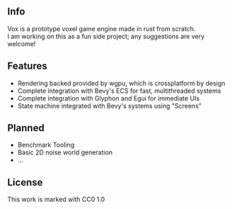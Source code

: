 ## Info
Vox is a prototype voxel game engine made in rust from scratch.\
I am working on this as a fun side project; any suggestions are very welcome!

## Features
* Rendering backed provided by wgpu, which is crossplatform by design
* Complete integration with Bevy's ECS for fast, multithreaded systems
* Complete integration with Glyphon and Egui for immediate UIs
* State machine integrated with Bevy's systems using "Screens"

## Planned
* Benchmark Tooling
* Basic 2D noise world generation
* ...

## License
This work is marked with CC0 1.0
